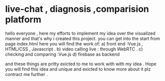 # live-chat , diagnosis ,comparision platform

hello everyone ,
here my efforts to implement my idea over the visualized manner and that's why i created this project.
you can get into the start from page index.html
 here you will find the work of:
 a) front end :Vue.js , HTML/CSS , Javascript .
 b) video calling live : through WebRTC .
 c) checking and comparing :Vue.js 
 d) firebase as backend
 
 and these things are pritty exicted to me to work with with my idea . 
 Hope you will find this idea and unique  and exicted to know more about it  plz contract me further .
